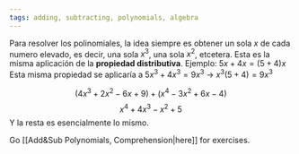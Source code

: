 ```yaml
---
tags: adding, subtracting, polynomials, algebra
---
```



Para resolver los polinomiales, la idea siempre es obtener un sola $x$ de cada numero elevado, es decir, una sola $x^3$, una sola $x^2$, etcetera. Esta es la misma aplicación de la **propiedad distributiva**.
Ejemplo: $5x+4x = (5+4)x$
Esta misma propiedad se aplicaría a $5x^3+4x^3 = 9x^3$ -> $x^3(5+4) = 9x^3$

$$(4x^3 + 2x^2 - 6x + 9) + (x^4 - 3x^2 + 6x - 4)$$
$$x^4+4x^3-x^2+5$$
Y la resta es esencialmente lo mismo.

Go [[Add&Sub Polynomials, Comprehension|here]] for exercises.

